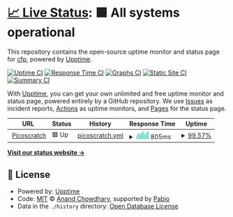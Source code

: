 # [📈 Live Status](https://cfpwastaken.github.io/status): <!--live status--> **🟩 All systems operational**

This repository contains the open-source uptime monitor and status page for [cfp](www.picoscratch.de), powered by [Upptime](https://github.com/upptime/upptime).

[![Uptime CI](https://github.com/cfpwastaken/status/workflows/Uptime%20CI/badge.svg)](https://github.com/cfpwastaken/status/actions?query=workflow%3A%22Uptime+CI%22)
[![Response Time CI](https://github.com/cfpwastaken/status/workflows/Response%20Time%20CI/badge.svg)](https://github.com/cfpwastaken/status/actions?query=workflow%3A%22Response+Time+CI%22)
[![Graphs CI](https://github.com/cfpwastaken/status/workflows/Graphs%20CI/badge.svg)](https://github.com/cfpwastaken/status/actions?query=workflow%3A%22Graphs+CI%22)
[![Static Site CI](https://github.com/cfpwastaken/status/workflows/Static%20Site%20CI/badge.svg)](https://github.com/cfpwastaken/status/actions?query=workflow%3A%22Static+Site+CI%22)
[![Summary CI](https://github.com/cfpwastaken/status/workflows/Summary%20CI/badge.svg)](https://github.com/cfpwastaken/status/actions?query=workflow%3A%22Summary+CI%22)

With [Upptime](https://upptime.js.org), you can get your own unlimited and free uptime monitor and status page, powered entirely by a GitHub repository. We use [Issues](https://github.com/cfpwastaken/status/issues) as incident reports, [Actions](https://github.com/cfpwastaken/status/actions) as uptime monitors, and [Pages](https://cfpwastaken.github.io/status) for the status page.

<!--start: status pages-->
<!-- This summary is generated by Upptime (https://github.com/upptime/upptime) -->
<!-- Do not edit this manually, your changes will be overwritten -->
<!-- prettier-ignore -->
| URL | Status | History | Response Time | Uptime |
| --- | ------ | ------- | ------------- | ------ |
| <img alt="" src="https://icons.duckduckgo.com/ip3/www.picoscratch.de.ico" height="13"> [Picoscratch](https://www.picoscratch.de) | 🟩 Up | [picoscratch.yml](https://github.com/cfpwastaken/status/commits/HEAD/history/picoscratch.yml) | <details><summary><img alt="Response time graph" src="./graphs/picoscratch/response-time-week.png" height="20"> 805ms</summary><br><a href="https://cfpwastaken.github.io/status/history/picoscratch"><img alt="Response time 797" src="https://img.shields.io/endpoint?url=https%3A%2F%2Fraw.githubusercontent.com%2Fcfpwastaken%2Fstatus%2FHEAD%2Fapi%2Fpicoscratch%2Fresponse-time.json"></a><br><a href="https://cfpwastaken.github.io/status/history/picoscratch"><img alt="24-hour response time 480" src="https://img.shields.io/endpoint?url=https%3A%2F%2Fraw.githubusercontent.com%2Fcfpwastaken%2Fstatus%2FHEAD%2Fapi%2Fpicoscratch%2Fresponse-time-day.json"></a><br><a href="https://cfpwastaken.github.io/status/history/picoscratch"><img alt="7-day response time 805" src="https://img.shields.io/endpoint?url=https%3A%2F%2Fraw.githubusercontent.com%2Fcfpwastaken%2Fstatus%2FHEAD%2Fapi%2Fpicoscratch%2Fresponse-time-week.json"></a><br><a href="https://cfpwastaken.github.io/status/history/picoscratch"><img alt="30-day response time 885" src="https://img.shields.io/endpoint?url=https%3A%2F%2Fraw.githubusercontent.com%2Fcfpwastaken%2Fstatus%2FHEAD%2Fapi%2Fpicoscratch%2Fresponse-time-month.json"></a><br><a href="https://cfpwastaken.github.io/status/history/picoscratch"><img alt="1-year response time 797" src="https://img.shields.io/endpoint?url=https%3A%2F%2Fraw.githubusercontent.com%2Fcfpwastaken%2Fstatus%2FHEAD%2Fapi%2Fpicoscratch%2Fresponse-time-year.json"></a></details> | <details><summary><a href="https://cfpwastaken.github.io/status/history/picoscratch">99.57%</a></summary><a href="https://cfpwastaken.github.io/status/history/picoscratch"><img alt="All-time uptime 80.60%" src="https://img.shields.io/endpoint?url=https%3A%2F%2Fraw.githubusercontent.com%2Fcfpwastaken%2Fstatus%2FHEAD%2Fapi%2Fpicoscratch%2Fuptime.json"></a><br><a href="https://cfpwastaken.github.io/status/history/picoscratch"><img alt="24-hour uptime 100.00%" src="https://img.shields.io/endpoint?url=https%3A%2F%2Fraw.githubusercontent.com%2Fcfpwastaken%2Fstatus%2FHEAD%2Fapi%2Fpicoscratch%2Fuptime-day.json"></a><br><a href="https://cfpwastaken.github.io/status/history/picoscratch"><img alt="7-day uptime 99.57%" src="https://img.shields.io/endpoint?url=https%3A%2F%2Fraw.githubusercontent.com%2Fcfpwastaken%2Fstatus%2FHEAD%2Fapi%2Fpicoscratch%2Fuptime-week.json"></a><br><a href="https://cfpwastaken.github.io/status/history/picoscratch"><img alt="30-day uptime 60.44%" src="https://img.shields.io/endpoint?url=https%3A%2F%2Fraw.githubusercontent.com%2Fcfpwastaken%2Fstatus%2FHEAD%2Fapi%2Fpicoscratch%2Fuptime-month.json"></a><br><a href="https://cfpwastaken.github.io/status/history/picoscratch"><img alt="1-year uptime 80.60%" src="https://img.shields.io/endpoint?url=https%3A%2F%2Fraw.githubusercontent.com%2Fcfpwastaken%2Fstatus%2FHEAD%2Fapi%2Fpicoscratch%2Fuptime-year.json"></a></details>

<!--end: status pages-->

[**Visit our status website →**](https://cfpwastaken.github.io/status)

## 📄 License

- Powered by: [Upptime](https://github.com/upptime/upptime)
- Code: [MIT](./LICENSE) © [Anand Chowdhary](https://anandchowdhary.com), supported by [Pabio](https://pabio.com)
- Data in the `./history` directory: [Open Database License](https://opendatacommons.org/licenses/odbl/1-0/)
